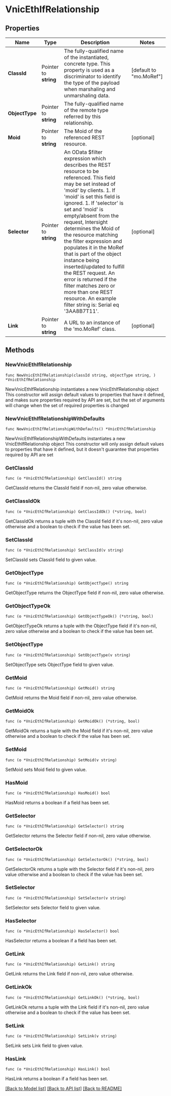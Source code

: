 # VnicEthIfRelationship

## Properties

Name | Type | Description | Notes
------------ | ------------- | ------------- | -------------
**ClassId** | Pointer to **string** | The fully-qualified name of the instantiated, concrete type. This property is used as a discriminator to identify the type of the payload when marshaling and unmarshaling data. | [default to "mo.MoRef"]
**ObjectType** | Pointer to **string** | The fully-qualified name of the remote type referred by this relationship. | 
**Moid** | Pointer to **string** | The Moid of the referenced REST resource. | [optional] 
**Selector** | Pointer to **string** | An OData $filter expression which describes the REST resource to be referenced. This field may be set instead of &#39;moid&#39; by clients. 1. If &#39;moid&#39; is set this field is ignored. 1. If &#39;selector&#39; is set and &#39;moid&#39; is empty/absent from the request, Intersight determines the Moid of the resource matching the filter expression and populates it in the MoRef that is part of the object instance being inserted/updated to fulfill the REST request. An error is returned if the filter matches zero or more than one REST resource. An example filter string is: Serial eq &#39;3AA8B7T11&#39;. | [optional] 
**Link** | Pointer to **string** | A URL to an instance of the &#39;mo.MoRef&#39; class. | [optional] 

## Methods

### NewVnicEthIfRelationship

`func NewVnicEthIfRelationship(classId string, objectType string, ) *VnicEthIfRelationship`

NewVnicEthIfRelationship instantiates a new VnicEthIfRelationship object
This constructor will assign default values to properties that have it defined,
and makes sure properties required by API are set, but the set of arguments
will change when the set of required properties is changed

### NewVnicEthIfRelationshipWithDefaults

`func NewVnicEthIfRelationshipWithDefaults() *VnicEthIfRelationship`

NewVnicEthIfRelationshipWithDefaults instantiates a new VnicEthIfRelationship object
This constructor will only assign default values to properties that have it defined,
but it doesn't guarantee that properties required by API are set

### GetClassId

`func (o *VnicEthIfRelationship) GetClassId() string`

GetClassId returns the ClassId field if non-nil, zero value otherwise.

### GetClassIdOk

`func (o *VnicEthIfRelationship) GetClassIdOk() (*string, bool)`

GetClassIdOk returns a tuple with the ClassId field if it's non-nil, zero value otherwise
and a boolean to check if the value has been set.

### SetClassId

`func (o *VnicEthIfRelationship) SetClassId(v string)`

SetClassId sets ClassId field to given value.


### GetObjectType

`func (o *VnicEthIfRelationship) GetObjectType() string`

GetObjectType returns the ObjectType field if non-nil, zero value otherwise.

### GetObjectTypeOk

`func (o *VnicEthIfRelationship) GetObjectTypeOk() (*string, bool)`

GetObjectTypeOk returns a tuple with the ObjectType field if it's non-nil, zero value otherwise
and a boolean to check if the value has been set.

### SetObjectType

`func (o *VnicEthIfRelationship) SetObjectType(v string)`

SetObjectType sets ObjectType field to given value.


### GetMoid

`func (o *VnicEthIfRelationship) GetMoid() string`

GetMoid returns the Moid field if non-nil, zero value otherwise.

### GetMoidOk

`func (o *VnicEthIfRelationship) GetMoidOk() (*string, bool)`

GetMoidOk returns a tuple with the Moid field if it's non-nil, zero value otherwise
and a boolean to check if the value has been set.

### SetMoid

`func (o *VnicEthIfRelationship) SetMoid(v string)`

SetMoid sets Moid field to given value.

### HasMoid

`func (o *VnicEthIfRelationship) HasMoid() bool`

HasMoid returns a boolean if a field has been set.

### GetSelector

`func (o *VnicEthIfRelationship) GetSelector() string`

GetSelector returns the Selector field if non-nil, zero value otherwise.

### GetSelectorOk

`func (o *VnicEthIfRelationship) GetSelectorOk() (*string, bool)`

GetSelectorOk returns a tuple with the Selector field if it's non-nil, zero value otherwise
and a boolean to check if the value has been set.

### SetSelector

`func (o *VnicEthIfRelationship) SetSelector(v string)`

SetSelector sets Selector field to given value.

### HasSelector

`func (o *VnicEthIfRelationship) HasSelector() bool`

HasSelector returns a boolean if a field has been set.

### GetLink

`func (o *VnicEthIfRelationship) GetLink() string`

GetLink returns the Link field if non-nil, zero value otherwise.

### GetLinkOk

`func (o *VnicEthIfRelationship) GetLinkOk() (*string, bool)`

GetLinkOk returns a tuple with the Link field if it's non-nil, zero value otherwise
and a boolean to check if the value has been set.

### SetLink

`func (o *VnicEthIfRelationship) SetLink(v string)`

SetLink sets Link field to given value.

### HasLink

`func (o *VnicEthIfRelationship) HasLink() bool`

HasLink returns a boolean if a field has been set.


[[Back to Model list]](../README.md#documentation-for-models) [[Back to API list]](../README.md#documentation-for-api-endpoints) [[Back to README]](../README.md)


